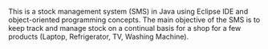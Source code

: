 This is a stock management system (SMS) in Java using Eclipse IDE and object-oriented programming concepts. The main objective of the SMS is to keep track and manage stock on a continual basis for a shop for a few products (Laptop, Refrigerator, TV, Washing Machine).
